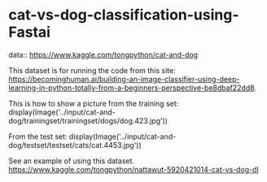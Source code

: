 # cat-vs-dog-classification-using-Fastai

data:: https://www.kaggle.com/tongpython/cat-and-dog


This dataset is for running the code from this site: https://becominghuman.ai/building-an-image-classifier-using-deep-learning-in-python-totally-from-a-beginners-perspective-be8dbaf22dd8.

This is how to show a picture from the training set: display(Image('../input/cat-and-dog/trainingset/trainingset/dogs/dog.423.jpg'))

From the test set: display(Image('../input/cat-and-dog/testset/testset/cats/cat.4453.jpg'))

See an example of using this dataset. https://www.kaggle.com/tongpython/nattawut-5920421014-cat-vs-dog-dl
